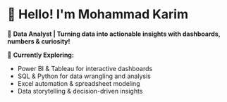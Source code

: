 # 👋 Hello! I'm Mohammad Karim

🎯 **Data Analyst | Turning data into actionable insights with dashboards, numbers & curiosity!**


🌱 **Currently Exploring:**

- Power BI & Tableau for interactive dashboards  
- SQL & Python for data wrangling and analysis  
- Excel automation & spreadsheet modeling  
- Data storytelling & decision-driven insights  
